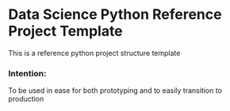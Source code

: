 # Data Science Python Reference Project Template

This is a reference python project structure template  

### Intention:
To be used in ease for both prototyping and to easily transition to production


